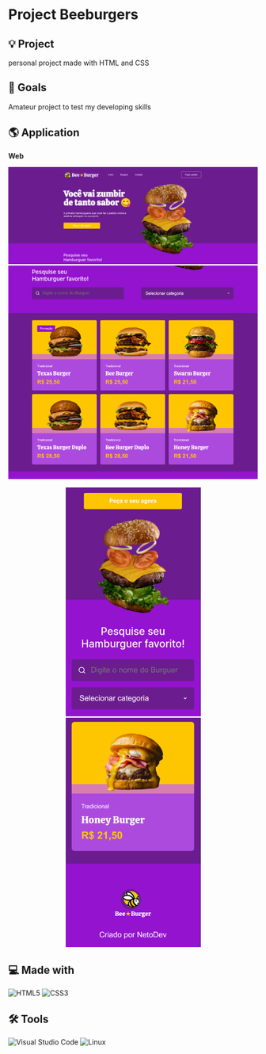 # Project Beeburgers

## 💡 Project
personal project made with HTML and CSS

## 🎯 Goals
Amateur project to test my developing skills

## 🌎 Application

**Web**

<img src=".github/beeproject.png" width="908" height="auto">
  <img src=".github/tablet2.png" width="900 height="auto">
  <p float="left" align="center">
<img src=".github/bee1.png" width="273" height="auto">
<img src=".github/bee2.png" width="273" height="auto">
</p>

## 💻 Made with
![HTML5](https://img.shields.io/badge/html5-%23E34F26.svg?style=for-the-badge&logo=html5&logoColor=white)
![CSS3](https://img.shields.io/badge/css3-%231572B6.svg?style=for-the-badge&logo=css3&logoColor=white)

## 🛠️ Tools
![Visual Studio Code](https://img.shields.io/badge/Visual%20Studio%20Code-0078d7.svg?style=for-the-badge&logo=visual-studio-code&logoColor=white)
![Linux](https://img.shields.io/badge/Linux-FCC624?style=for-the-badge&logo=linux&logoColor=black)
